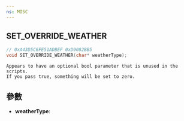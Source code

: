 ```yaml
---
ns: MISC
---
```

## SET_OVERRIDE_WEATHER

```c
// 0xA43D5C6FE51ADBEF 0xD9082BB5
void SET_OVERRIDE_WEATHER(char* weatherType);
```

```
Appears to have an optional bool parameter that is unused in the scripts.  
If you pass true, something will be set to zero.  
```

## 參數
* **weatherType**: 


